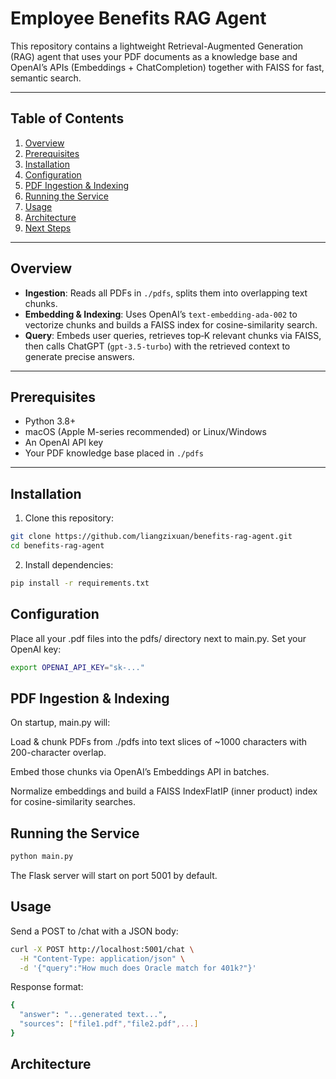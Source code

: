 # Employee Benefits RAG Agent

This repository contains a lightweight Retrieval-Augmented Generation (RAG) agent that uses your PDF documents as a knowledge base and OpenAI’s APIs (Embeddings + ChatCompletion) together with FAISS for fast, semantic search.

---

## Table of Contents

1. [Overview](#overview)  
2. [Prerequisites](#prerequisites)  
3. [Installation](#installation)  
4. [Configuration](#configuration)  
5. [PDF Ingestion & Indexing](#pdf-ingestion--indexing)  
6. [Running the Service](#running-the-service)  
7. [Usage](#usage)  
8. [Architecture](#architecture)  
9. [Next Steps](#next-steps)  

---

## Overview

- **Ingestion**: Reads all PDFs in `./pdfs`, splits them into overlapping text chunks.  
- **Embedding & Indexing**: Uses OpenAI’s `text-embedding-ada-002` to vectorize chunks and builds a FAISS index for cosine-similarity search.  
- **Query**: Embeds user queries, retrieves top‑K relevant chunks via FAISS, then calls ChatGPT (`gpt-3.5-turbo`) with the retrieved context to generate precise answers.  

---

## Prerequisites

- Python 3.8+  
- macOS (Apple M-series recommended) or Linux/Windows  
- An OpenAI API key  
- Your PDF knowledge base placed in `./pdfs`  

---

## Installation

1. Clone this repository:
  ```bash
  git clone https://github.com/liangzixuan/benefits-rag-agent.git
  cd benefits-rag-agent
  ```
2. Install dependencies:
  ```bash
  pip install -r requirements.txt
  ```

## Configuration
Place all your .pdf files into the pdfs/ directory next to main.py.
Set your OpenAI key:
```bash
export OPENAI_API_KEY="sk-..."
```

## PDF Ingestion & Indexing

On startup, main.py will:

Load & chunk PDFs from ./pdfs into text slices of ~1000 characters with 200-character overlap.

Embed those chunks via OpenAI’s Embeddings API in batches.

Normalize embeddings and build a FAISS IndexFlatIP (inner product) index for cosine-similarity searches.

## Running the Service
```bash
python main.py
```
The Flask server will start on port 5001 by default.

## Usage
Send a POST to /chat with a JSON body:
```bash
curl -X POST http://localhost:5001/chat \
  -H "Content-Type: application/json" \
  -d '{"query":"How much does Oracle match for 401k?"}'

```
Response format:
```bash
{
  "answer": "...generated text...",
  "sources": ["file1.pdf","file2.pdf",...]
}
```

## Architecture
